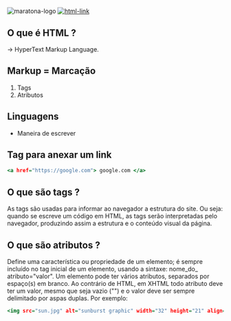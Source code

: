 #

<img src="https://www.startpage.com/av/proxy-image?piurl=https%3A%2F%2Fencrypted-tbn0.gstatic.com%2Fimages%3Fq%3Dtbn%3AANd9GcTedB_f8DOxHJMyjQk1QZOj4v0spJG5oPd2OQoQJTgk0hIv8CE%26s&sp=1654636493Td88f58b243cdbbc9598970f871f1db61bf479297997b73d244f00ff05bb98672" alt="maratona-logo">
<a href="https://html.com/">
    <img src="https://img.shields.io/badge/HTML%20link-HTML-red" alt="html-link">
</a>

## O que é HTML ?

-> HyperText Markup Language.

## Markup = **Marcação**

<ol>
    <li>Tags</li>
    <li>Atributos</li>
</ol>

## Linguagens

- Maneira de escrever

## Tag para anexar um link

```htm
<a href="https://google.com"> google.com </a>
```

## O que são tags ?

As tags são usadas para informar ao navegador a estrutura do site. Ou seja: quando se escreve um código em HTML, as tags serão interpretadas pelo navegador, produzindo assim a estrutura e o conteúdo visual da página.

## O que são atributos ?

Define uma característica ou propriedade de um elemento; é sempre incluído no tag inicial de um elemento, usando a sintaxe: nome_do_ atributo="valor".
Um elemento pode ter vários atributos, separados por espaço(s) em branco. Ao contrário de HTML, em XHTML todo atributo deve ter um valor, mesmo que seja vazio ("") e o valor deve ser sempre delimitado por aspas duplas. Por exemplo:

```htm
<img src="sun.jpg" alt="sunburst graphic" width="32" height="21" align="left">
```

